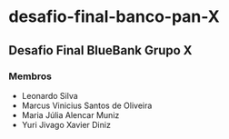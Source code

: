 # desafio-final-banco-pan-X
## Desafio Final BlueBank Grupo X
### Membros
- Leonardo Silva
- Marcus Vinicius Santos de Oliveira
- Maria Júlia Alencar Muniz
- Yuri Jivago Xavier Diniz